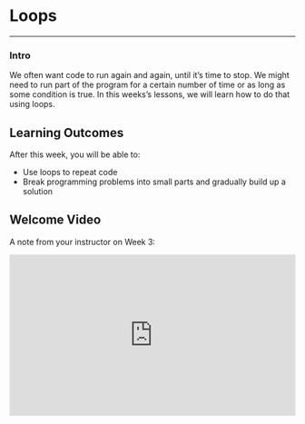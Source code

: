 # Loops

---

### Intro

We often want code to run again and again, until it’s time to stop. We might need to run part of the program for a certain number of time or as long as some condition is true. In this weeks’s lessons, we will learn how to do that using loops.

## **Learning Outcomes**

After this week, you will be able to:

- Use loops to repeat code
- Break programming problems into small parts and gradually build up a solution

## Welcome Video

<aside>

A note from your instructor on Week 3:

</aside>
<div style="position: relative; padding-bottom: 56.25%; height: 0;"><iframe src="https://www.loom.com/embed/3ccbaf1da8fb4793b6e91e3a8142581a" title="Intro to loops (Week 3)" frameborder="0" allow="accelerometer; autoplay; clipboard-write; encrypted-media; gyroscope; picture-in-picture" allowfullscreen style="position: absolute; top: 0; left: 0; width: 100%; height: 100%;"></iframe></div>

<!--
<div style="position: relative; padding-bottom: NaN%; height: 0;"><iframe src="https://www.loom.com/embed/3ccbaf1da8fb4793b6e91e3a8142581a" frameborder="0" webkitallowfullscreen mozallowfullscreen allowfullscreen style="position: absolute; top: 0; left: 0; width: 100%; height: 100%;"></iframe></div>
-->
